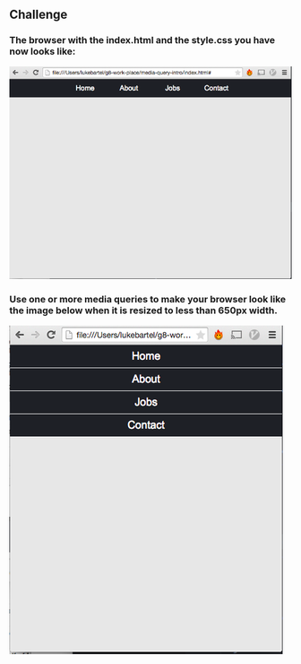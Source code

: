## Challenge

### The browser with the index.html and the style.css you have now looks like:
![](horizontal.png)

### Use one or more media queries to make your browser look like the image below when it is resized to less than 650px width.
![](vertical.png)
